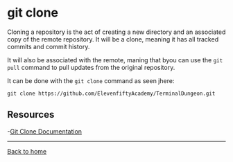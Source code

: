 # git clone

Cloning a repository is the act of creating a new directory and an associated copy of the remote repository. It will be a clone, meaning it has all tracked commits and commit history.

It will also be associated with the remote, maning that byou can use the `git pull` command to pull updates from the original repository.

It can be done with the `git clone` command as seen jhere:
```
git clone https://github.com/ElevenfiftyAcademy/TerminalDungeon.git
```

## Resources

-[Git Clone Documentation](https://git-scm.com/docs/git-clone)

---

[Back to home](../README.md)


